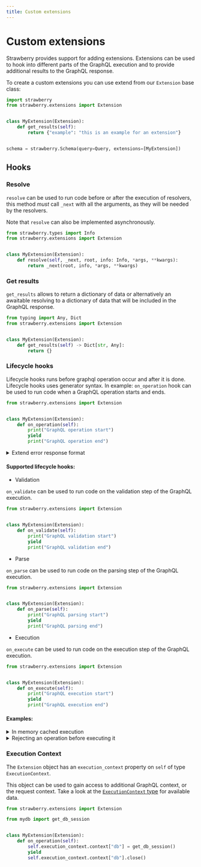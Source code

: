 ```yaml
---
title: Custom extensions
---
```


# Custom extensions

Strawberry provides support for adding extensions. Extensions can be used to
hook into different parts of the GraphQL execution and to provide additional
results to the GraphQL response.

To create a custom extensions you can use extend from our `Extension` base
class:

```python
import strawberry
from strawberry.extensions import Extension


class MyExtension(Extension):
    def get_results(self):
        return {"example": "this is an example for an extension"}


schema = strawberry.Schema(query=Query, extensions=[MyExtension])
```

## Hooks

### Resolve

`resolve` can be used to run code before or after the execution of resolvers, this
method _must_ call `_next` with all the arguments, as they will be needed by the
resolvers.

Note that `resolve` can also be implemented asynchronously.

```python
from strawberry.types import Info
from strawberry.extensions import Extension


class MyExtension(Extension):
    def resolve(self, _next, root, info: Info, *args, **kwargs):
        return _next(root, info, *args, **kwargs)
```

### Get results

`get_results` allows to return a dictionary of data or alternatively an awaitable
resolving to a dictionary of data that will be included in the GraphQL response.

```python
from typing import Any, Dict
from strawberry.extensions import Extension


class MyExtension(Extension):
    def get_results(self) -> Dict[str, Any]:
        return {}
```

### Lifecycle hooks

Lifecycle hooks runs before graphql operation occur and after it is done.
Lifecycle hooks uses generator syntax.
In example:
`on_operation` hook can be used to run code when a GraphQL operation
starts and ends.

```python
from strawberry.extensions import Extension


class MyExtension(Extension):
    def on_operation(self):
        print("GraphQL operation start")
        yield
        print("GraphQL operation end")
```

<details>
  <summary>Extend error response format</summary>

```python
class ExtendErrorFormat(Extension):
    def on_operation(self):
        yield
        result = self.execution_context.result
        if getattr(result, "errors", None):
            result.errors = [
                StrawberryGraphQLError(
                    extensions={"additional_key": "additional_value"},
                    nodes=error.nodes,
                    source=error.source,
                    positions=error.positions,
                    path=error.path,
                    original_error=error.original_error,
                    message=error.message,
                )
                for error in result.errors
            ]


@strawberry.type
class Query:
    @strawberry.field
    def ping(self) -> str:
        raise Exception("This error occurred while querying the ping field")


schema = strawberry.Schema(query=Query, extensions=[ExtendErrorFormat])
```

</details>

#### Supported lifecycle hooks:

- Validation

`on_validate` can be used to run code on the validation
step of the GraphQL execution.

```python
from strawberry.extensions import Extension


class MyExtension(Extension):
    def on_validate(self):
        print("GraphQL validation start")
        yield
        print("GraphQL validation end")
```

- Parse

`on_parse` can be used to run code on the parsing step of
the GraphQL execution.

```python
from strawberry.extensions import Extension


class MyExtension(Extension):
    def on_parse(self):
        print("GraphQL parsing start")
        yield
        print("GraphQL parsing end")
```

- Execution

`on_execute` can be used to run code on the execution step of
the GraphQL execution.

```python
from strawberry.extensions import Extension


class MyExtension(Extension):
    def on_execute(self):
        print("GraphQL execution start")
        yield
        print("GraphQL execution end")
```

#### Examples:

<details>
  <summary>In memory cached execution</summary>

```python
import json
import strawberry
from strawberry.extensions import Extension

# Use an actual cache in production so that this doesn't grow unbounded
response_cache = {}


class ExecutionCache(Extension):
    def on_execute(self):
        # Check if we've come across this query before
        execution_context = self.execution_context
        self.cache_key = (
            f"{execution_context.query}:{json.dumps(execution_context.variables)}"
        )
        if self.cache_key in response_cache:
            self.execution_context.result = response_cache[self.cache_key]
        yield
        execution_context = self.execution_context
        if self.cache_key not in response_cache:
            response_cache[self.cache_key] = execution_context.result


schema = strawberry.Schema(
    Query,
    extensions=[
        ExecutionCache,
    ],
)
```

</details>

<details>
  <summary>Rejecting an operation before executing it</summary>

```python
import strawberry
from strawberry.extensions import Extension


class RejectSomeQueries(Extension):
    def on_execute(self):
        # Reject all operations called "RejectMe"
        execution_context = self.execution_context
        if execution_context.operation_name == "RejectMe":
            self.execution_context.result = GraphQLExecutionResult(
                data=None,
                errors=[GraphQLError("Well you asked for it")],
            )


schema = strawberry.Schema(
    Query,
    extensions=[
        RejectSomeQueries,
    ],
)
```

</details>

### Execution Context

The `Extension` object has an `execution_context` property on `self` of type
`ExecutionContext`.

This object can be used to gain access to additional GraphQL context, or the request
context. Take a look at the [`ExecutionContext` type](https://github.com/strawberry-graphql/strawberry/blob/main/strawberry/types/execution.py)
for available data.

```python
from strawberry.extensions import Extension

from mydb import get_db_session


class MyExtension(Extension):
    def on_operation(self):
        self.execution_context.context["db"] = get_db_session()
        yield
        self.execution_context.context["db"].close()
```
